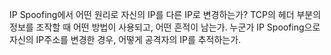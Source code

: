 IP Spoofing에서 어떤 원리로 자신의 IP를 다른 IP로 변경하는가?
TCP의 헤더 부분의 정보를 조작할 때 어떤 방법이 사용되고, 어떤 흔적이 남는가.
누군가 IP Spoofing으로 자신의 IP주소를 변경한 경우, 어떻게 공격자의 IP를 추적하는가.